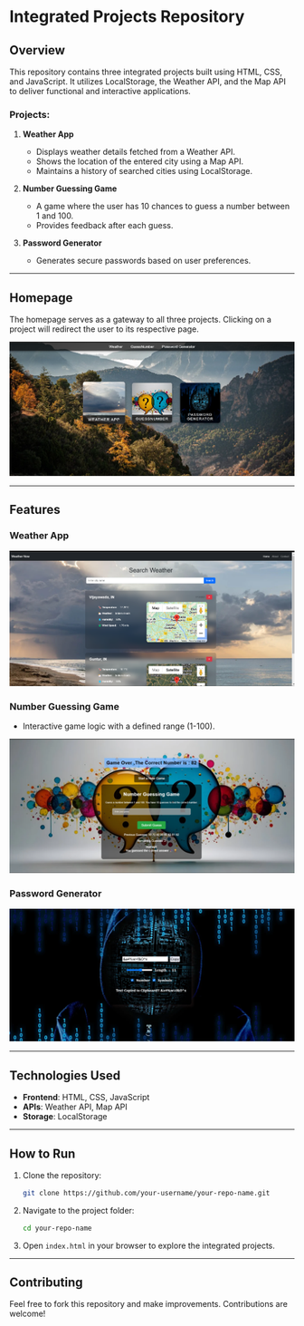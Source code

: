 # Integrated Projects Repository

## Overview
This repository contains three integrated projects built using HTML, CSS, and JavaScript. It utilizes LocalStorage, the Weather API, and the Map API to deliver functional and interactive applications.

### Projects:
1. **Weather App**
   - Displays weather details fetched from a Weather API.
   - Shows the location of the entered city using a Map API.
   - Maintains a history of searched cities using LocalStorage.

2. **Number Guessing Game**
   - A game where the user has 10 chances to guess a number between 1 and 100.
   - Provides feedback after each guess.

3. **Password Generator**
   - Generates secure passwords based on user preferences.

---
## Homepage
The homepage serves as a gateway to all three projects. Clicking on a project will redirect the user to its respective page.

![Homepage](WGP_ss/home.png)

 ---


## Features
### Weather App
![Weather App](WGP_ss/weather.png)

### Number Guessing Game
- Interactive game logic with a defined range (1-100).

![Number Guessing Game](WGP_ss/guess.png)

### Password Generator

![Password Generator](WGP_ss/pwrd.png)

---

## Technologies Used
- **Frontend**: HTML, CSS, JavaScript
- **APIs**: Weather API, Map API
- **Storage**: LocalStorage

---

## How to Run
1. Clone the repository:
   ```bash
   git clone https://github.com/your-username/your-repo-name.git
   ```
2. Navigate to the project folder:
   ```bash
   cd your-repo-name
   ```
3. Open `index.html` in your browser to explore the integrated projects.

---

## Contributing
Feel free to fork this repository and make improvements. Contributions are welcome!



